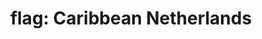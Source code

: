 ---
layout: smileys&emotion
title: "flag: Caribbean Netherlands"
emoji: flag_caribbean_netherlands
permalink: 🇧🇶.html
image: assets/img/3moji/flag_caribbean_netherlands.png
---